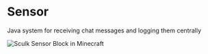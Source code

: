 # Sensor
Java system for receiving chat messages and logging them centrally

![Sculk Sensor Block in Minecraft]("sculk_sensor.gif")

